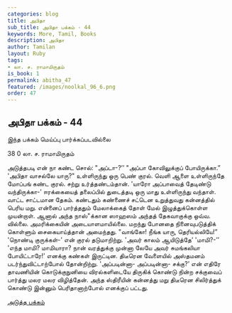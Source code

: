 ```yaml
---
categories: blog
title: அபிதா
sub_title: அபிதா பக்கம் - 44
keywords: More, Tamil, Books
description: அபிதா
author: Tamilan
layout: Ruby
tags:
- லா. ச. ராமாமிருதம்
is_book: 1
permalink: abitha_47
featured: /images/noolkal_96_6.png
order: 47
---
```

## அபிதா பக்கம் - 44

இந்த பக்கம் மெய்ப்பு பார்க்கப்படவில்லை

﻿38 0 லா. ச. ராமாமிருதம்

அடுத்தபடி என் நா கண்ட சொல்: "அப்டா-?’’ "அப்பா கோவிலுக்குப் போயிருக்கா.” 'அபிதா வாசல்லே யாரு?" உள்ளிருந்து ஒரு பெண் குரல். வெளி ஆளை உள்ளிருந்தே மோப்பங் கண்ட குரல். சற்று உர்த்தண்டம்தான். 'யாரோ அப்பாவைத் தேடிண்டு வந்திருக்கா-' ஈரக்கையைத் தலைப்பில் துடைத்தடி ஒரு மாது உள்ளிருந்து வந்தாள். வாட்ட சாட்டமான தேகம். கண்டதும் கண்ணைச் சட்டென உறுத்துவது கன்னத்தில் பெரிய மறு. என்னைப் பார்த்ததும் மேலாக்கைத் தோள் மேல் இழுத்துக்கொள்ள முயன்றாள். ஆனால் அந்த நாஸ்"க்கான ஸாஹஸம் அந்தத் தேகவாகுக்கு ஒவ்வ. வில்லை. அமரிக்கையின் அடையாளமாயில்லை. மறந்து போனதை நினைவுபடுத்திக் கொள்ளும் சைகையாய்த்தான் அமைந்தது. "வாங்கோ! நீங்க யாரு, தெரியல்லியே!” 'நொண்டி குருக்கள்-' என் குரல் தடுமாறிற்று. 'அவர் காலம் ஆயிடுத்தே' 'மாமி?-’’ 'எந்த மாமி? மாமியாரா? நான் வரத்துக்கு முன்னா லேயே அவர் சுமங்கலியா போயிட்டாரே!' எனக்கு கண்கள் இருட்டின. திடீரென வேளையில் அஸ்தமனம் படர்ந்துவிட்டாற்போல் தோன்றிற்று. 'அப்படின்னா- அப்படின்னா- சக்கு?’ என் எதிரே தாவணியின் கொடுக்குநுனியை விரல்களிடையே திருகிக் கொண்டு நின்ற சக்குவைப் பார்த்து மலர மலர விழித்தேன். அந்த ஸ்திரீயின் கன்னத்து மறு திடீரென சிலிர்த்துக் கொண்டு இன்னும் பெரிதானாற்போல் எனக்குப் பட்டது.

[அடுத்த பக்கம்](abitha_48)